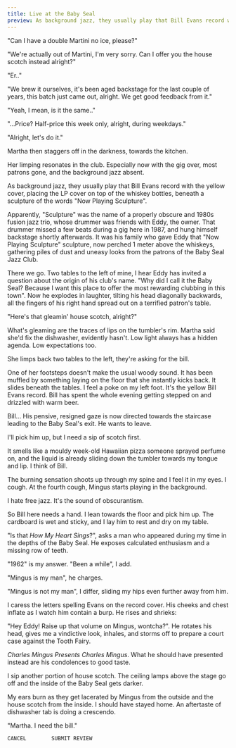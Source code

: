 ```yaml
---
title: Live at the Baby Seal
preview: As background jazz, they usually play that Bill Evans record with the yellow cover, placing the LP cover on top of the whiskey bottles, beneath a sculpture of the words "Now Playing Sculpture...
---
```

"Can I have a double Martini no ice, please?"

"We're actually out of Martini, I'm very sorry. Can I offer you the house scotch instead alright?"

"Er.."

"We brew it ourselves, it's been aged backstage for the last couple of years, this batch just came out, alright. We get good feedback from it."

"Yeah, I mean, is it the same.."

"...Price? Half-price this week only, alright, during weekdays."

"Alright, let's do it."

Martha then staggers off in the darkness, towards the kitchen.

Her limping resonates in the club. Especially now with the gig over, most patrons gone, and the background jazz absent.

As background jazz, they usually play that Bill Evans record with the yellow cover, placing the LP cover on top of the whiskey bottles, beneath a sculpture of the words "Now Playing Sculpture".

Apparently, "Sculpture" was the name of a properly obscure and 1980s fusion jazz trio, whose drummer was friends with Eddy, the owner. That drummer missed a few beats during a gig here in 1987, and hung himself backstage shortly afterwards. It was his family who gave Eddy that "Now Playing Sculpture" sculpture, now perched 1 meter above the whiskeys, gathering piles of dust and uneasy looks from the patrons of the Baby Seal Jazz Club.

There we go. Two tables to the left of mine, I hear Eddy has invited a question about the origin of his club's name. "Why did I call it the Baby Seal? Because I want this place to offer the most rewarding clubbing in this town". Now he explodes in laughter, tilting his head diagonally backwards, all the fingers of his right hand spread out on a terrified patron's table.

"Here's that gleamin' house scotch, alright?"

What's gleaming are the traces of lips on the tumbler's rim. Martha said she'd fix the dishwasher, evidently hasn't. Low light always has a hidden agenda. Low expectations too. 

She limps back two tables to the left, they're asking for the bill.

One of her footsteps doesn't make the usual woody sound. It has been muffled by something laying on the floor that she instantly kicks back. It slides beneath the tables. I feel a poke on my left foot. It's the yellow Bill Evans record. Bill has spent the whole evening getting stepped on and drizzled with warm beer.

Bill... His pensive, resigned gaze is now directed towards the staircase leading to the Baby Seal's exit. He wants to leave.

I'll pick him up, but I need a sip of scotch first.

It smells like a mouldy week-old Hawaiian pizza someone sprayed perfume on, and the liquid is already sliding down the tumbler towards my tongue and lip. I think of Bill.

The burning sensation shoots up through my spine and I feel it in my eyes. I cough. At the fourth cough, Mingus starts playing in the background.

I hate free jazz. It's the sound of obscurantism.

So Bill here needs a hand. I lean towards the floor and pick him up. The cardboard is wet and sticky, and I lay him to rest and dry on my table.

"Is that _How My Heart Sings_?", asks a man who appeared during my time in the depths of the Baby Seal. He exposes calculated enthusiasm and a missing row of teeth.

"1962" is my answer. "Been a while", I add.

"Mingus is my man", he charges.

"Mingus is not my man", I differ, sliding my hips even further away from him.

I caress the letters spelling Evans on the record cover. His cheeks and chest inflate as I watch him contain a burp. He rises and shrieks:

"Hey Eddy! Raise up that volume on Mingus, wontcha?". He rotates his head, gives me a vindictive look, inhales, and storms off to prepare a court case against the Tooth Fairy.

_Charles Mingus Presents Charles Mingus_. What he should have presented instead are his condolences to good taste.

I sip another portion of house scotch. The ceiling lamps above the stage go off and the inside of the Baby Seal gets darker.

My ears burn as they get lacerated by Mingus from the outside and the house scotch from the inside. I should have stayed home. An aftertaste of dishwasher tab is doing a crescendo.

"Martha. I need the bill."


```
CANCEL        SUBMIT REVIEW
```


